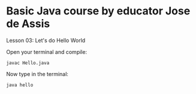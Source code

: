 <h1>Basic Java course by educator Jose de Assis</h1>

Lesson 03: Let's do Hello World

<p>Open your terminal and compile:</p>

~~~
javac Hello.java
~~~

<p>Now type in the terminal:</p>

~~~
java hello
~~~